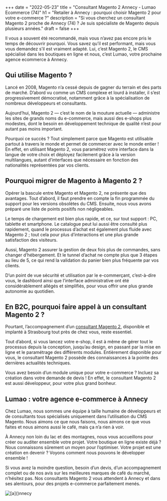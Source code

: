 +++
date = "2022-05-23"
title = "Consultant Magento 2 Annecy - Lumao Ecommerce (74)"
h1 = "Retailer à Annecy : pourquoi choisir Magento 2 pour votre e-commerce ?"
description = "Si vous cherchez un consultant Magento 2 proche de Annecy (74) ?  Je suis spécialiste de Magento depuis plusieurs années."
draft = false
+++

Il vous a souvent été recommandé, mais vous n’avez pas encore pris le temps de découvrir pourquoi. Vous savez qu’il est performant, mais vous vous demandez s’il est vraiment adapté. Lui, c’est Magento 2, le CMS spécialisé dans les boutiques en ligne et nous, c’est Lumao, votre prochaine agence ecommerce à Annecy.

## Qui utilise Magento ?

Lancé en 2008, Magento n’a cessé depuis de gagner du terrain et des parts de marché. D’abord vu comme un CMS complexe et lourd à installer, il s’est progressivement démocratisé, notamment grâce à la spécialisation de nombreux développeurs et consultants.

Aujourd’hui, Magento 2 — c’est le nom de la mouture actuelle — administre les sites de grands noms du e-commerce, mais aussi des e-shops plus modestes, dont le besoin en développement technique de qualité n’est pour autant pas moins important.

Pourquoi ce succès ? Tout simplement parce que Magento est utilisable partout à travers le monde et permet de commercer avec le monde entier ! En effet, en utilisant Magento 2, vous paramétrez votre interface dans la langue de votre choix et déployez facilement grâce à la version multilangues, autant d’interfaces que nécessaire en fonction des nationalités représentées par vos clients.

## Pourquoi migrer de Magento à Magento 2 ?

Opérer la bascule entre Magento et Magento 2, ne présente que des avantages. Tout d’abord, il faut prendre en compte la fin programmée du support pour les versions obsolètes du CMS. Ensuite, nous vous avons préparé une liste de points positifs non négligeables.

Le temps de chargement est bien plus rapide, et ce, sur tout support : PC, tablette et smartphone. Le catalogue peut lui aussi être consulté plus rapidement, quand le processus d’achat est également plus fluide avec Magento 2 ; tout cela pour plus d’interactions et une plus grande satisfaction des visiteurs.

Aussi, Magento 2 assurer la gestion de deux fois plus de commandes, sans changer d’hébergement. Et le tunnel d’achat ne compte plus que 3 étapes au lieu de 5, ce qui rend la validation du panier bien plus fréquente par vos clients.

D’un point de vue sécurité et utilisation par le e-commerçant, c’est-à-dire vous, le dashbord ainsi que l’interface administrative ont été considérablement allégés et simplifiés, pour vous offrir une plus grande autonomie au quotidien.

## En B2C, pourquoi faire appel à un consultant Magento 2 ?

Pourtant, l’accompagnement d’un [consultant Magento 2](/ecommerce/cms/magento/consultant/), disponible et implanté à Strasbourg tout près de chez vous, reste essentiel.

Tout d’abord, si vous lancez votre e-shop, il est à même de gérer tout le processus depuis la conception, jusqu’au design, en passant par la mise en ligne et le paramétrage des différents modules. Entièrement disponible pour vous, le consultant Magento 2 possède des connaissances à la pointe des dernières actualités techniques.

Vous avez besoin d’un module unique pour votre e-commerce ? Incluez sa création dans votre demande de devis ! En effet, le consultant Magento 2 est aussi développeur, pour votre plus grand bonheur.

## Lumao : votre agence e-commerce à Annecy

Chez Lumao, nous sommes une équipe à taille humaine de développeurs et de consultants tous spécialisés uniquement dans l’utilisation du CMS Magento. Nous aimons ce que nous faisons, nous aimons ce que vous faites et nous aimons aussi le café, mais ça n’a rien à voir.

À Annecy non loin du lac et des montagnes, nous vous accueillons pour créer ou auditer ensemble votre projet. Votre boutique en ligne existe déjà ? Nous connaissons sûrement un moyen pour l’optimiser. Votre projet est une création en devenir ? Voyons comment nous pouvons le développer ensemble !

Si vous avez la moindre question, besoin d’un devis, d’un accompagnement complet ou de nos avis sur les meilleures marques de café du marché, n’hésitez pas. Nos consultants Magento 2 vous attendent à Annecy et dans ses alentours, pour des projets e-commerce parfaitement menés.


<img class="animate zoomIn margin-auto" src="/images/ville/annecy.png" alt="[a]()nnecy" />

